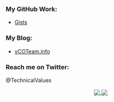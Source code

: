 ### My GitHub Work:
* [Gists](https://gist.github.com/burkeazbill)

### My Blog:
* [vCOTeam.info](http://www.vcoteam.info)

### Reach me on Twitter:
@TechnicalValues

<p align="center">
  <a href="https://github.com/dev01d">
    <img 
        align="center" 
        src="https://github-readme-stats.dev01d.vercel.app/api/top-langs/?username=burkeazbill&layout=compact&langs_count=9&hide=jinja,html,css,scss,swift,ruby"
    />
    <img 
        align="center" 
        src="https://github-readme-stats.dev01d.vercel.app/api?username=burkeazbill&show_icons=true&count_private=true&hide=stars"
    />
  </a>
</p>
